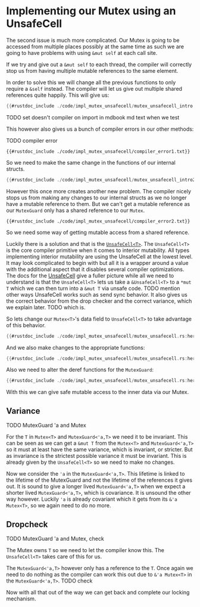 # Implementing our Mutex using an UnsafeCell

The second issue is much more complicated.
Our Mutex is going to be accessed from multiple places possibly at the same time as such we are going to have problems with using `&mut self` at each call site.

If we try and give out a `&mut self` to each thread, the compiler will correctly stop us from having multiple mutable references to the same element.

In order to solve this we will change all the previous functions to only require a `&self` instead.
The compiler will let us give out multiple shared references quite happily.
This will give us:

```rust
{{#rustdoc_include ./code/impl_mutex_unsafecell/mutex_unsafecell_intro.rs:here}}
```
TODO set doesn't compiler on import in mdbook md text when we test

This however also gives us a bunch of compiler errors in our other methods:

TODO compiler error
```console
{{#rustdoc_include ./code/impl_mutex_unsafecell/compiler_error1.txt}}
```
So we need to make the same change in the functions of our internal structs.

```rust
{{#rustdoc_include ./code/impl_mutex_unsafecell/mutex_unsafecell_intro2.rs:here}}
```

However this once more creates another new problem.
The compiler nicely stops us from making any changes to our internal structs as we no longer have a mutable reference to them.
But we can't get a mutable reference as our `MutexGuard` only has a shared reference to our `Mutex`.

```console
{{#rustdoc_include ./code/impl_mutex_unsafecell/compiler_error2.txt}}
```

So we need some way of getting mutable access from a shared reference.

Luckily there is a solution and that is the [`UnsafeCell<T>`][unsafecell].
The `UnsafeCell<T>` is the core compiler primitive when it comes to interior mutability.
All types implementing interior mutability are using the UnsafeCell at the lowest level.
It may look complicated to begin with but all it is a wrapper around a value with the additional aspect that it disables several compiler optimizations.
The docs for the [UnsafeCell][unsafecell] give a fuller picture while all we need to understand is that the `UnsafeCell<T>` lets us take a `&UnsafeCell<T>` to a `*mut T` which we can then turn into a `&mut T` via unsafe code. TODO mention other ways UnsafeCell works such as send sync behavior.
It also gives us the correct behavior from the drop checker and the correct variance, which we explain later. TODO which is.

So lets change our `Mutex<T>`'s data field to `UnsafeCell<T>` to take advantage of this behavior.

```rust
{{#rustdoc_include ./code/impl_mutex_unsafecell/mutex_unsafecell.rs:here}}
```
And we also make changes to the appropriate functions:

```rust
{{#rustdoc_include ./code/impl_mutex_unsafecell/mutex_unsafecell.rs:here2}}
```
Also we need to alter the deref functions for the `MutexGuard`:

```rust
{{#rustdoc_include ./code/impl_mutex_unsafecell/mutex_unsafecell.rs:here3}}
```

With this we can give safe mutable access to the inner data via our Mutex.

## Variance
TODO MutexGuard 'a and Mutex

For the `T` in `Mutex<T>` and `MutexGuard<'a,T>` we need it to be invariant.
This can be seen as we can get a `&mut T` from the `Mutex<T>` and `MutexGuard<'a,T>` so it must at least have the same variance, which is invariant, or stricter.
But as invariance is the strictest possible variance it must be invariant. This is already given by the `UnsafeCell<T>` so we need to make no changes.

Now we consider the `'a` in the `MutexGuard<'a,T>`.
This lifetime is linked to the lifetime of the MutexGuard and not the lifetime of the references it gives out.
It is sound to give a longer lived `MutexGuard<'a,T>` when we expect a shorter lived `MutexGuard<'a,T>`, which is covariance.
It is unsound the other way however.
Luckily `'a` is already covariant which it gets from its `&'a Mutex<T>`, so we again need to do no more.


## Dropcheck
TODO MutexGuard 'a and Mutex, check

The Mutex owns `T` so we need to let the compiler know this. The `UnsafeCell<T>` takes care of this for us.

The `MutexGuard<'a,T>` however only has a reference to the `T`.
Once again we need to do nothing as the compiler can work this out due to `&'a Mutex<T>` in the `MutexGuard<'a,T>`. TODO check

Now with all that out of the way we can get back and complete our locking mechanism.

[unsafecell]:https://doc.rust-lang.org/std/cell/struct.UnsafeCell.html
